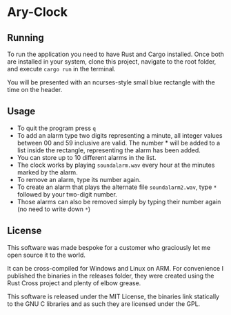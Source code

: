 # Ary-Clock

Running
-------

To run the application you need to have Rust and Cargo installed. Once both are installed in your system, clone this project, navigate to the root folder, and execute `cargo run` in the terminal.

You will be presented with an ncurses-style small blue rectangle with the time on the header.

Usage
-----

* To quit the program press `q`
* To add an alarm type two digits representing a minute, all integer values between 00 and 59 inclusive are valid. The number * will be added to a list inside the rectangle, representing the alarm has been added.
* You can store up to 10 different alarms in the list.
* The clock works by playing `soundalarm.wav` every hour at the minutes marked by the alarm.
* To remove an alarm, type its number again.
* To create an alarm that plays the alternate file `soundalarm2.wav`, type `*` followed by your two-digit number.
* Those alarms can also be removed simply by typing their number again (no need to write down `*`)

License
-------

This software was made bespoke for a customer who graciously let me open source it to the world.

It can be cross-compiled for Windows and Linux on ARM. For convenience I published the binaries in the releases folder, they were created using the Rust Cross project and plenty of elbow grease.

This software is released under the MIT License, the binaries link statically to the GNU C libraries and as such they are licensed under the GPL.
